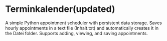 # Terminkalender(updated)
A simple Python appointment scheduler with persistent data storage. Saves hourly appointments in a text file (Inhalt.txt) and automatically creates it in the Datei folder. Supports adding, viewing, and saving appointments.
